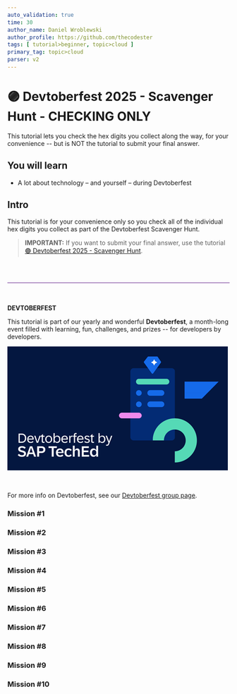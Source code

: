 ```yaml
---
auto_validation: true
time: 30
author_name: Daniel Wroblewski
author_profile: https://github.com/thecodester
tags: [ tutorial>beginner, topic>cloud ]
primary_tag: topic>cloud
parser: v2
---
```

  
# 🟣 Devtoberfest 2025 - Scavenger Hunt - CHECKING ONLY
<!-- description --> This tutorial lets you check the hex digits you collect along the way, for your convenience -- but is NOT the tutorial to submit your final answer.
 
## You will learn
- A lot about technology – and yourself – during Devtoberfest

## Intro
This tutorial is for your convenience only so you check all of the individual hex digits you collect as part of the Devtoberfest Scavenger Hunt.

>**IMPORTANT:** If you want to submit your final answer, use the tutorial [🟣 Devtoberfest 2025 - Scavenger Hunt](devtoberfest2025-scavenger-hunt).

&nbsp;

![Rule](rule.png) 

&nbsp;

**DEVTOBERFEST**

This tutorial is part of our yearly and wonderful **Devtoberfest**, a month-long event filled with learning, fun, challenges, and prizes -- for developers by developers. 

![Devtoberfest](devtoberfestBanner2.png) 

&nbsp;

For more info on Devtoberfest, see our [Devtoberfest group page](https://community.sap.com/t5/devtoberfest/gh-p/Devtoberfest).
  
 

 




### Mission #1

### Mission #2

### Mission #3

### Mission #4

### Mission #5

### Mission #6

### Mission #7

### Mission #8

### Mission #9

### Mission #10


